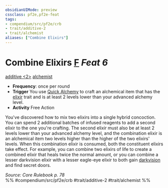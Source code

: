 ```yaml
---
obsidianUIMode: preview
cssclass: pf2e,pf2e-feat
tags:
- compendium/src/pf2e/crb
- trait/additive-2
- trait/alchemist
aliases: ["Combine Elixirs"]
---
```

# Combine Elixirs  [F](rules/core-rulebook/chapter-9-playing-the-game.md#Actions "Free Action") *Feat 6*  
[additive <2>](rules/traits/additive-2.md "Additive Feat Trait")  [alchemist](rules/traits/alchemist.md "Alchemist Class Trait")  

- **Frequency**: once per round
- **Trigger** You use [Quick Alchemy](rules/actions/quick-alchemy.md) to craft an alchemical item that has the [elixir](rules/traits/elixir.md "Elixir Item Trait") trait and is at least 2 levels lower than your advanced alchemy level.
- **Activity** Free Action

You've discovered how to mix two elixirs into a single hybrid concoction. You can spend 2 additional batches of infused reagents to add a second elixir to the one you're crafting. The second elixir must also be at least 2 levels lower than your advanced alchemy level, and the combination elixir is an alchemical item two levels higher than the higher of the two elixirs' levels. When this combination elixir is consumed, both the constituent elixirs take effect. For example, you can combine two elixirs of life to create a combined elixir that heals twice the normal amount, or you can combine a lesser darkvision elixir with a lesser eagle-eye elixir to both gain [darkvision](rules/abilities/darkvision.md) and find secret doors.

*Source: Core Rulebook p. 78*  
%% #compendium/src/pf2e/crb #trait/additive-2 #trait/alchemist %%